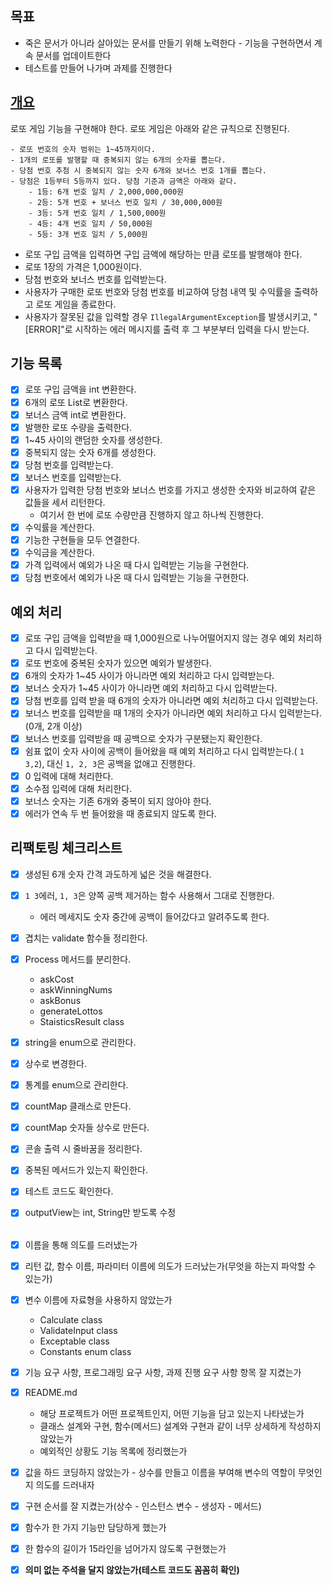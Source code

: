 ## 목표

- 죽은 문서가 아니라 살아있는 문서를 만들기 위해 노력한다 - 기능을 구현하면서 계속 문서를 업데이트한다
- 테스트를 만들어 나가며 과제를 진행한다

## [개요](https://github.com/woowacourse-precourse/java-lotto-6#-%EA%B8%B0%EB%8A%A5-%EC%9A%94%EA%B5%AC-%EC%82%AC%ED%95%AD)

로또 게임 기능을 구현해야 한다. 로또 게임은 아래와 같은 규칙으로 진행된다.

```
- 로또 번호의 숫자 범위는 1~45까지이다.
- 1개의 로또를 발행할 때 중복되지 않는 6개의 숫자를 뽑는다.
- 당첨 번호 추첨 시 중복되지 않는 숫자 6개와 보너스 번호 1개를 뽑는다.
- 당첨은 1등부터 5등까지 있다. 당첨 기준과 금액은 아래와 같다.
    - 1등: 6개 번호 일치 / 2,000,000,000원
    - 2등: 5개 번호 + 보너스 번호 일치 / 30,000,000원
    - 3등: 5개 번호 일치 / 1,500,000원
    - 4등: 4개 번호 일치 / 50,000원
    - 5등: 3개 번호 일치 / 5,000원

```

- 로또 구입 금액을 입력하면 구입 금액에 해당하는 만큼 로또를 발행해야 한다.
- 로또 1장의 가격은 1,000원이다.
- 당첨 번호와 보너스 번호를 입력받는다.
- 사용자가 구매한 로또 번호와 당첨 번호를 비교하여 당첨 내역 및 수익률을 출력하고 로또 게임을 종료한다.
- 사용자가 잘못된 값을 입력할 경우 `IllegalArgumentException`를 발생시키고, "[ERROR]"로 시작하는 에러 메시지를 출력 후 그 부분부터 입력을 다시 받는다.

## 기능 목록

- [x]  로또 구입 금액을 int 변환한다.
- [x] 6개의 로또 List<String>로 변환한다.
- [x] 보너스 금액 int로 변환한다. 
- [x]  발행한 로또 수량을 출력한다.
- [x]  1~45 사이의 랜덤한 숫자를 생성한다.
- [x]  중복되지 않는 숫자 6개를 생성한다.
- [x]  당첨 번호를 입력받는다.
- [x]  보너스 번호를 입력받는다.
- [x]  사용자가 입력한 당첨 번호와 보너스 번호를 가지고 생성한 숫자와 비교하여 같은 값들을 세서 리턴한다.
    - 여기서 한 번에 로또 수량만큼 진행하지 않고 하나씩 진행한다.
- [x]  수익률을 계산한다.
- [x] 기능한 구현들을 모두 연결한다.
- [x] 수익금을 계산한다.
- [x] 가격 입력에서 예외가 나온 때 다시 입력받는 기능을 구현한다.
- [X] 당첨 번호에서 예외가 나온 때 다시 입력받는 기능을 구현한다.

## 예외 처리

- [x]  로또 구입 금액을 입력받을 때 1,000원으로 나누어떨어지지 않는 경우 예외 처리하고 다시 입력받는다.
- [x] 로또 번호에 중복된 숫자가 있으면 예외가 발생한다.
- [x] 6개의 숫자가 1~45 사이가 아니라면 예외 처리하고 다시 입력받는다.
- [x] 보너스 숫자가 1~45 사이가 아니라면 예외 처리하고 다시 입력받는다.
- [x]  당첨 번호를 입력 받을 때 6개의 숫자가 아니라면 예외 처리하고 다시 입력받는다.
- [x]  보너스 번호를 입력받을 때 1개의 숫자가 아니라면 예외 처리하고 다시 입력받는다.(0개, 2개 이상)
- [x] 보너스 번호를 입력받을 때 공백으로 숫자가 구분됐는지 확인한다.
- [x]  쉼표 없이 숫자 사이에 공백이 들어왔을 때 예외 처리하고 다시 입력받는다.( `1  3,2`), 대신 `1, 2, 3`은 공백을 없애고 진행한다.
- [x] 0 입력에 대해 처리한다.
- [X] 소수점 입력에 대해 처리한다.
- [x] 보너스 숫자는 기존 6개와 중복이 되지 않아야 한다.
- [x] 에러가 연속 두 번 들어왔을 때 종료되지 않도록 한다.

## 리팩토링 체크리스트

- [x] 생성된 6개 숫자 간격 과도하게 넓은 것을 해결한다.
- [x] `1 3`에러, `1, 3`은 양쪽 공백 제거하는 함수 사용해서 그대로 진행한다.
  - 에러 메세지도 숫자 중간에 공백이 들어갔다고 알려주도록 한다.
- [x] 겹치는 validate 함수들 정리한다.
- [x] Process 메서드를 분리한다.
    - askCost
    - askWinningNums
    - askBonus
    - generateLottos
    - StaisticsResult class
- [x] string을 enum으로 관리한다.
- [x] 상수로 변경한다.
- [x] 통계를 enum으로 관리한다.
- [x] countMap 클래스로 만든다.
- [x] countMap 숫자들 상수로 만든다.
- [x] 콘솔 출력 시 줄바꿈을 정리한다.
- [x] 중복된 메서드가 있는지 확인한다.
- [x] 테스트 코드도 확인한다.
- [x] outputView는 int, String만 받도록 수정
<br><br>

- [x]  이름을 통해 의도를 드러냈는가
- [x]  리턴 값, 함수 이름, 파라미터 이름에 의도가 드러났는가(무엇을 하는지 파악할 수 있는가)
- [x]  변수 이름에 자료형을 사용하지 않았는가
      -  Calculate class
      -  ValidateInput class
      -  Exceptable class
      -  Constants enum class
- [x]  기능 요구 사항, 프로그래밍 요구 사항, 과제 진행 요구 사항 항목 잘 지켰는가
- [x]  README.md
     - 해당 프로젝트가 어떤 프로젝트인지, 어떤 기능을 담고 있는지 나타냈는가
     - 클래스 설계와 구현, 함수(메서드) 설계와 구현과 같이 너무 상세하게 작성하지 않았는가
     - 예외적인 상황도 기능 목록에 정리했는가
- [x]  값을 하드 코딩하지 않았는가 - 상수를 만들고 이름을 부여해 변수의 역할이 무엇인지 의도를 드러내자
- [x]  구현 순서를 잘 지켰는가(상수 - 인스턴스 변수 - 생성자 - 메서드)
- [x]  함수가 한 가지 기능만 담당하게 했는가
- [x]  한 함수의 길이가 15라인을 넘어가지 않도록 구현했는가
- [x]  **의미 없는 주석을 달지 않았는가(테스트 코드도 꼼꼼히 확인)**

